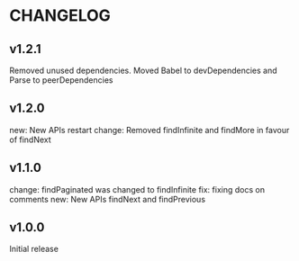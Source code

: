 # CHANGELOG

## v1.2.1
Removed unused dependencies. Moved Babel to devDependencies and Parse to peerDependencies

## v1.2.0
new: New APIs restart
change: Removed findInfinite and findMore in favour of findNext

## v1.1.0
change: findPaginated was changed to findInfinite
fix: fixing docs on comments
new: New APIs findNext and findPrevious

## v1.0.0
Initial release